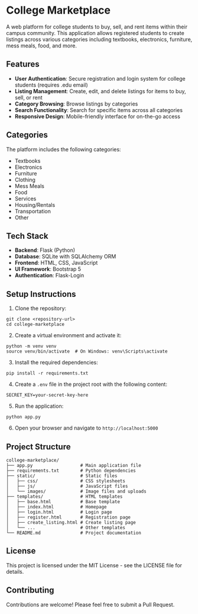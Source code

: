 # College Marketplace

A web platform for college students to buy, sell, and rent items within their campus community. This application allows registered students to create listings across various categories including textbooks, electronics, furniture, mess meals, food, and more.

## Features

- **User Authentication**: Secure registration and login system for college students (requires .edu email)
- **Listing Management**: Create, edit, and delete listings for items to buy, sell, or rent
- **Category Browsing**: Browse listings by categories
- **Search Functionality**: Search for specific items across all categories
- **Responsive Design**: Mobile-friendly interface for on-the-go access

## Categories

The platform includes the following categories:
- Textbooks
- Electronics
- Furniture
- Clothing
- Mess Meals
- Food
- Services
- Housing/Rentals
- Transportation
- Other

## Tech Stack

- **Backend**: Flask (Python)
- **Database**: SQLite with SQLAlchemy ORM
- **Frontend**: HTML, CSS, JavaScript
- **UI Framework**: Bootstrap 5
- **Authentication**: Flask-Login

## Setup Instructions

1. Clone the repository:
```
git clone <repository-url>
cd college-marketplace
```

2. Create a virtual environment and activate it:
```
python -m venv venv
source venv/bin/activate  # On Windows: venv\Scripts\activate
```

3. Install the required dependencies:
```
pip install -r requirements.txt
```

4. Create a `.env` file in the project root with the following content:
```
SECRET_KEY=your-secret-key-here
```

5. Run the application:
```
python app.py
```

6. Open your browser and navigate to `http://localhost:5000`

## Project Structure

```
college-marketplace/
├── app.py                  # Main application file
├── requirements.txt        # Python dependencies
├── static/                 # Static files
│   ├── css/                # CSS stylesheets
│   ├── js/                 # JavaScript files
│   └── images/             # Image files and uploads
├── templates/              # HTML templates
│   ├── base.html           # Base template
│   ├── index.html          # Homepage
│   ├── login.html          # Login page
│   ├── register.html       # Registration page
│   ├── create_listing.html # Create listing page
│   └── ...                 # Other templates
└── README.md               # Project documentation
```

## License

This project is licensed under the MIT License - see the LICENSE file for details.

## Contributing

Contributions are welcome! Please feel free to submit a Pull Request.
